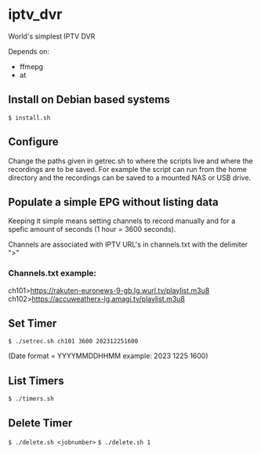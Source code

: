 # iptv_dvr
World's simplest IPTV DVR

Depends on:
- ffmepg
- at

## Install on Debian based systems
`$ install.sh`

## Configure
Change the paths given in getrec.sh to where the scripts live and where the recordings are to be saved. For example the script can run from the home directory and the recordings can be saved to a mounted NAS or USB drive.

## Populate a simple EPG without listing data
Keeping it simple means setting channels to record manually and for a spefic amount of seconds (1 hour = 3600 seconds).

Channels are associated with IPTV URL's in channels.txt with the delimiter ">"

### Channels.txt example:
ch101>https://rakuten-euronews-9-gb.lg.wurl.tv/playlist.m3u8
ch102>https://accuweatherx-lg.amagi.tv/playlist.m3u8

## Set Timer
`$ ./setrec.sh ch101 3600 202312251600`

(Date format = YYYYMMDDHHMM example: 2023 1225 1600)

## List Timers
`$ ./timers.sh`

## Delete Timer
`$ ./delete.sh <jobnumber>`
`$ ./delete.sh 1`
